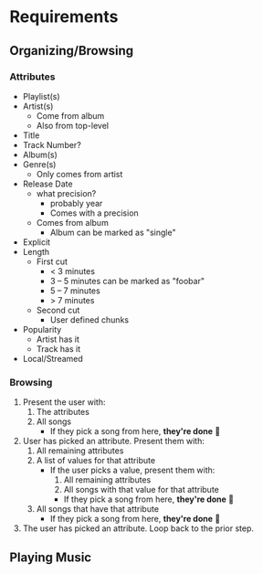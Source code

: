 # Requirements

## Organizing/Browsing

### Attributes

* Playlist(s)
* Artist(s)
  * Come from album
  * Also from top-level
* Title
* Track Number?
* Album(s)
* Genre(s)
  * Only comes from artist
* Release Date
  * what precision?
    * probably year
    * Comes with a precision
  * Comes from album
    * Album can be marked as "single"
* Explicit
* Length
  * First cut
    * < 3 minutes
    * 3 – 5 minutes can be marked as "foobar"
    * 5 – 7 minutes
    * \> 7 minutes
  * Second cut
    * User defined chunks
* Popularity
  * Artist has it
  * Track has it
* Local/Streamed

### Browsing

1. Present the user with:
   1. The attributes
   2. All songs 
      * If they pick a song from here, **they're done** 🛑
2. User has picked an attribute. Present them with:
   1. All remaining attributes
   2. A list of values for that attribute
      * If the user picks a value, present them with:
        1. All remaining attributes
        2. All songs with that value for that attribute
          * If they pick a song from here, **they're done** 🛑
   3. All songs that have that attribute
      * If they pick a song from here, **they're done** 🛑
3. The user has picked an attribute. Loop back to the prior step.

## Playing Music
